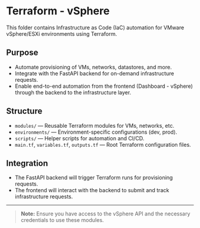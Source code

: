 # Terraform - vSphere

This folder contains Infrastructure as Code (IaC) automation for VMware vSphere/ESXi environments using Terraform.

## Purpose

- Automate provisioning of VMs, networks, datastores, and more.
- Integrate with the FastAPI backend for on-demand infrastructure requests.
- Enable end-to-end automation from the frontend (Dashboard - vSphere) through the backend to the infrastructure layer.

## Structure

- `modules/` — Reusable Terraform modules for VMs, networks, etc.
- `environments/` — Environment-specific configurations (dev, prod).
- `scripts/` — Helper scripts for automation and CI/CD.
- `main.tf`, `variables.tf`, `outputs.tf` — Root Terraform configuration files.

## Integration

- The FastAPI backend will trigger Terraform runs for provisioning requests.
- The frontend will interact with the backend to submit and track infrastructure requests.

---

> **Note:**
> Ensure you have access to the vSphere API and the necessary credentials to use these modules.
